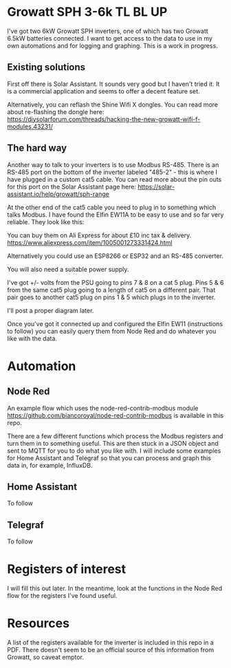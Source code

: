 # Growatt SPH 3-6k TL BL UP 

I've got two 6kW Growatt SPH inverters, one of which has two Growatt 6.5kW batteries connected.  I want to get access to the data to use in my own automations and for logging and graphing.
This is a work in progress.

## Existing solutions

First off there is Solar Assistant.  It sounds very good but I haven't tried it.  It is a commercial application and seems to offer a decent feature set.

Alternatively, you can reflash the Shine Wifi X dongles. 
You can read more about re-flashing the dongle here:  https://diysolarforum.com/threads/hacking-the-new-growatt-wifi-f-modules.43231/

## The hard way

Another way to talk to your inverters is to use Modbus RS-485.  There is an RS-485 port on the bottom of the inverter labeled "485-2" - this is where I have plugged in a custom cat5 cable.  You can read more about the pin outs for this port on the Solar Assistant page here:  https://solar-assistant.io/help/growatt/sph-range

At the other end of the cat5 cable you need to plug in to something which talks Modbus.  I have found the Elfin EW11A to be easy to use and so far very reliable.  They look like this:

<picture goes here>

You can buy them on Ali Express for about £10 inc tax & delivery.  https://www.aliexpress.com/item/1005001273331424.html

Alternatively you could use an ESP8266 or ESP32 and an RS-485 converter.

You will also need a suitable power supply.

I've got +/- volts from the PSU going to pins 7 & 8 on a cat 5 plug.
Pins 5 & 6 from the same cat5 plug going to a length of cat5 on a different pair.
That pair goes to another cat5 plug on pins 1 & 5 which plugs in to the inverter.

I'll post a proper diagram later.

Once you've got it connected up and configured the Elfin EW11 (instructions to follow) you can easily query them from Node Red and do whatever you like with the data.


# Automation

## Node Red
An example flow which uses the node-red-contrib-modbus module https://github.com/biancoroyal/node-red-contrib-modbus is available in this repo.

There are a few different functions which process the Modbus registers and turn them in to something useful.  This are then stuck in a JSON object and sent to MQTT for you to do what you like with.
I will include some examples for Home Assistant and Telegraf so that you can process and graph this data in, for example, InfluxDB.

## Home Assistant
To follow

## Telegraf
To follow

# Registers of interest
I will fill this out later.  In the meantime, look at the functions in the Node Red flow for the registers I've found useful.

# Resources

A list of the registers available for the inverter is included in this repo in a PDF. There doesn't seem to be an official source of this information from Growatt, so caveat emptor.


